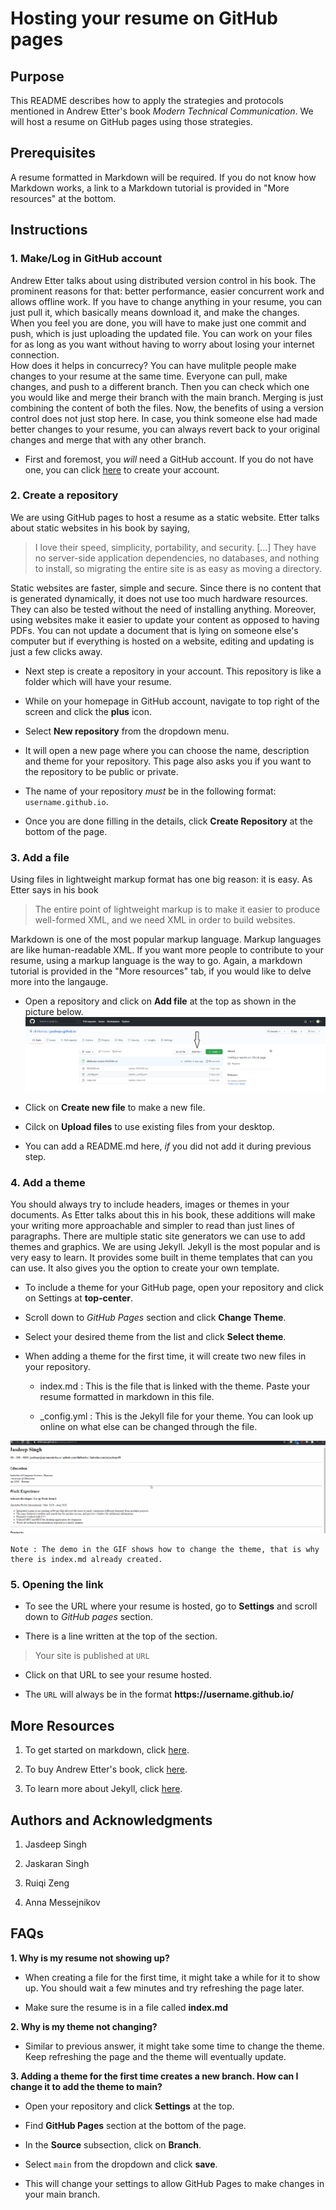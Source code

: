 # Hosting your resume on GitHub pages

## Purpose
This README describes how to apply the strategies and protocols mentioned in Andrew Etter's book *Modern Technical Communication*. We will host a resume on GitHub pages using those strategies.

## Prerequisites
A resume formatted in Markdown will be required. If you do not know how Markdown works, a link to a Markdown tutorial is provided in "More resources" at the bottom.

## Instructions
### 1. Make/Log in GitHub account
  Andrew Etter talks about using distributed version control in his book. The prominent reasons for that: better performance, easier concurrent work and allows offline work. If you have to change anything in your resume, you can just pull it, which basically means download it, and make the changes. When you feel you are done, you will have to make just one commit and push, which is just uploading the updated file. You can work on your files for as long as you want without having to worry about losing your internet connection.   
  How does it helps in concurrecy? You can have mulitple people make changes to your resume at the same time. Everyone can pull, make changes, and push to a different branch. Then you can check which one you would like and merge their branch with the main branch. Merging is just combining the content of both the files. Now, the benefits of using a version control does not just stop here. In case, you think someone else had made better changes to your resume, you can always revert back to your original changes and merge that with any other branch.

* First and foremost, you *will* need a GitHub account. If you do not have one, you can click [here](https://github.com/) to create your account.
  
### 2. Create a repository
We are using GitHub pages to host a resume as a static website. Etter talks about static websites in his book by saying,   
> I love their speed, simplicity, portability, and security. [...] They have no server-side application     dependencies, no databases, and nothing to install, so migrating the entire site is as easy as moving a directory.   

Static websites are faster, simple and secure. Since there is no content that is generated dynamically, it does not use too much hardware resources. They can also be tested without the need of installing anything. Moreover, using websites make it easier to update your content as opposed to having PDFs. You can not update a document that is lying on someone else's computer but if everything is hosted on a website, editing and updating is just a few clicks away. 
  * Next step is create a repository in your account. This repository is like a folder which will have your resume.
  
  * While on your homepage in GitHub account, navigate to top right of the screen and click the **plus** icon. 
  
  * Select **New repository** from the dropdown menu. 
  
  * It will open a new page where you can choose the name, description and theme for your repository. This page also asks you if you want to the repository to be public or private.
  
  * The name of your repository *must* be in the following format: `username.github.io`.
  
  * Once you are done filling in the details, click **Create Repository** at the bottom of the page.  
  
### 3. Add a file  
  Using files in lightweight markup format has one big reason: it is easy. As Etter says in his book
  > The entire point of lightweight markup is to make it easier to produce well-formed XML, and we need XML in order to build websites.   
  
  Markdown is one of the most popular markup language. Markup languages are like human-readable XML. If you want more people to contribute to your resume, using a markup language is the way to go. Again, a markdown tutorial is provided in the "More resources" tab, if you would like to delve more into the langauge.
  
  * Open a repository and click on **Add file** at the top as shown in the picture below.
    ![Add a file](addfile.png)
    
  * Click on **Create new file** to make a new file.
  
  * Cilck on **Upload files** to use existing files from your desktop.
  
  * You can add a README.md here, *if* you did not add it during previous step.
  
  
### 4. Add a theme   
You should always try to include headers, images or themes in your documents. As Etter talks about this in his book, these additions will make your writing more approachable and simpler to read than just lines of paragraphs. There are multiple static site generators we can use to add themes and graphics. We are using Jekyll. Jekyll is the most popular and is very easy to learn. It provides some built in theme templates that can you can use. It also gives you the option to create your own template.  

  * To include a theme for your GitHub page, open your repository and click on Settings at **top-center**.
  
  * Scroll down to *GitHub Pages* section and click **Change Theme**.
  
  * Select your desired theme from the list and click **Select theme**. 
  
  * When adding a theme for the first time, it will create two new files in your repository.  
     * index.md : This is the file that is linked with the theme. Paste your resume formatted in markdown in this file.
     
     * _config.yml : This is the Jekyll file for your theme. You can look up online on what else can be changed through the file.    
     
   ![Theme](theme.gif)
     
    Note : The demo in the GIF shows how to change the theme, that is why there is index.md already created.

### 5. Opening the link
  * To see the URL where your resume is hosted, go to **Settings** and scroll down to *GitHub pages* section.
  
  * There is a line written at the top of the section.   
  
  >Your site is published at `URL`
  
  * Click on that URL to see your resume hosted.
  
  * The `URL` will always be in the format **https<nolink>://username.github.io/**

## More Resources
1. To get started on markdown, click [here](https://www.markdownguide.org/basic-syntax/).

2. To buy Andrew Etter's book, click [here](https://www.amazon.ca/Modern-Technical-Writing-Introduction-Documentation-ebook/dp/B01A2QL9SS).

3. To learn more about Jekyll, click [here](https://jekyllrb.com/).

## Authors and Acknowledgments
1. Jasdeep Singh

2. Jaskaran Singh

3. Ruiqi Zeng

4. Anna Messejnikov

## FAQs
**1. Why is my resume not showing up?**  
 * When creating a file for the first time, it might take a while for it to show up. You should wait a few minutes and try refreshing the page later.
 
 * Make sure the resume is in a file called **index.md**

**2. Why is my theme not changing?**  
 * Similar to previous answer, it might take some time to change the theme. Keep refreshing the page and the theme will eventually update.
 
**3. Adding a theme for the first time creates a new branch. How can I change it to add the theme to main?**  
  * Open your repository and click **Settings** at the top.
  
  * Find **GitHub Pages** section at the bottom of the page.
  
  * In the **Source** subsection, click on **Branch**.
  
  * Select `main` from the dropdown and click **save**.
  
  * This will change your settings to allow GitHub Pages to make changes in your main branch.
